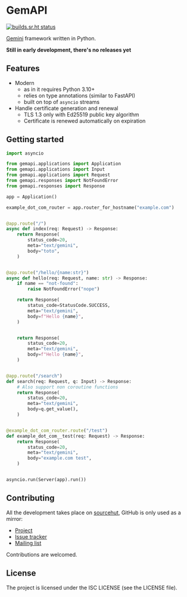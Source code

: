 # GemAPI

[![builds.sr.ht status](https://builds.sr.ht/~tsileo/gemapi.svg)](https://builds.sr.ht/~tsileo/gemapi?)

[Gemini](https://gemini.circumlunar.space/docs/specification.html) framework written in Python.

**Still in early development, there's no releases yet**


## Features

 - Modern
   - as in it requires Python 3.10+
   - relies on type annotations (similar to FastAPI)
   - built on top of `asyncio` streams
 - Handle certificate generation and renewal
   - TLS 1.3 only with Ed25519 public key algorithm
   - Certificate is renewed automatically on expiration


## Getting started

```python
import asyncio

from gemapi.applications import Application
from gemapi.applications import Input
from gemapi.applications import Request
from gemapi.responses import NotFoundError
from gemapi.responses import Response

app = Application()

example_dot_com_router = app.router_for_hostname("example.com")


@app.route("/")
async def index(req: Request) -> Response:
    return Response(
        status_code=20,
        meta="text/gemini",
        body="toto",
    )


@app.route("/hello/{name:str}")
async def hello(req: Request, name: str) -> Response:
    if name == "not-found":
        raise NotFoundError("nope")

    return Response(
        status_code=StatusCode.SUCCESS,
        meta="text/gemini",
        body=f"Hello {name}",
    )


    return Response(
        status_code=20,
        meta="text/gemini",
        body=f"Hello {name}",
    )


@app.route("/search")
def search(req: Request, q: Input) -> Response:
    # Also support non coroutine functions
    return Response(
        status_code=20,
        meta="text/gemini",
        body=q.get_value(),
    )


@example_dot_com_router.route("/test")
def example_dot_com__test(req: Request) -> Response:
    return Response(
        status_code=20,
        meta="text/gemini",
        body="example.com test",
    )


asyncio.run(Server(app).run())
```


## Contributing

All the development takes place on [sourcehut](https://git.sr.ht/~tsileo/gemapi), GitHub is only used as a mirror:

 - [Project](https://sr.ht/~tsileo/gemapi/)
 - [Issue tracker](https://todo.sr.ht/~tsileo/gemapi)
 - [Mailing list](https://sr.ht/~tsileo/gemapi/lists)

Contributions are welcomed.


## License

The project is licensed under the ISC LICENSE (see the LICENSE file).
